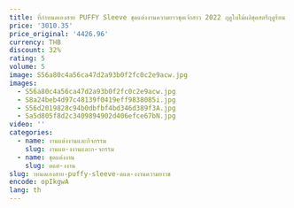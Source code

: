 ```yaml
---
title: ที่กําหนดเองสาย PUFFY Sleeve ชุดแต่งงานความยาวชุดเจ้าสาว 2022 ฤดูใบไม้ผลิชุดสตรีฤดูร้อน Robe De Mariée ใหม่
price: '3010.35'
price_original: '4426.96'
currency: THB
discount: 32%
rating: 5
volume: 5
image: S56a80c4a56ca47d2a93b0f2fc0c2e9acw.jpg
images:
  - S56a80c4a56ca47d2a93b0f2fc0c2e9acw.jpg
  - S8a24beb4d97c48139f0419eff9838085i.jpg
  - S56d2019828c94b0dbfbf4bd346d389f3A.jpg
  - Sa5d805f8d2c3409894902d406efce67bN.jpg
video: ''
categories:
  - name: งานแต่งงานและกิจกรรม
    slug: งานแต-งงานและก-จกรรม
  - name: ชุดแต่งงาน
    slug: ดแต-งงาน
slug: าหนดเองสาย-puffy-sleeve-ดแต-งงานความยาวช
encode: opIkgwA
lang: th
---
```

  